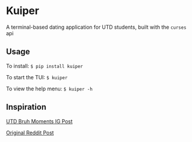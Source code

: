 # Kuiper

A terminal-based dating application for UTD students, built with the `curses` api

## Usage
To install: `$ pip install kuiper`

To start the TUI: `$ kuiper`

To view the help menu: `$ kuiper -h`

## Inspiration
[UTD Bruh Moments IG Post](https://www.instagram.com/p/CRCJhEmpbI0/)

[Original Reddit Post](https://www.reddit.com/r/utdallas/comments/od9roi/how_easy_is_it_to_find_men_above_the_age_of_23_at/)
